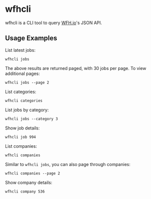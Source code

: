 # wfhcli

wfhcli is a CLI tool to query [WFH.io](https://www.wfh.io)'s JSON API.

## Usage Examples

List latest jobs:

```
wfhcli jobs
```

The above results are returned paged, with 30 jobs per page.  To view additional pages:

```
wfhcli jobs --page 2
```

List categories:

```
wfhcli categories
```

List jobs by category:

```
wfhcli jobs --category 3
```

Show job details:

```
wfhcli job 994
```

List companies:

```
wfhcli companies
```

Similar to `wfhcli jobs`, you can also page through companies:

```
wfhcli companies --page 2
```

Show company details:

```
wfhcli company 536
```
